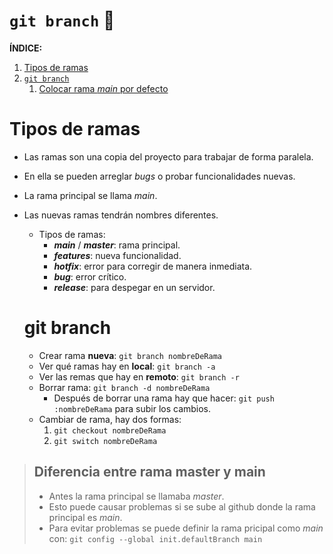 # `git branch` 🎋

**ÍNDICE:**

1. [Tipos de ramas](#ramas)
2. [`git branch`](#branch)
   1. [Colocar rama _main_ por defecto](#main)

# Tipos de ramas <a name='ramas'></a>

- Las ramas son una copia del proyecto para trabajar de forma paralela.
- En ella se pueden arreglar _bugs_ o probar funcionalidades nuevas.
- La rama principal se llama _main_.
- Las nuevas ramas tendrán nombres diferentes.

  - Tipos de ramas:
    - **_main_** / **_master_**: rama principal.
    - **_features_**: nueva funcionalidad.
    - **_hotfix_**: error para corregir de manera inmediata.
    - **_bug_**: error crítico.
    - **_release_**: para despegar en un servidor.

  # git branch <a name='branch'></a>

  - Crear rama **nueva**: `git branch nombreDeRama`
  - Ver qué ramas hay en **local**: `git branch -a`
  - Ver las remas que hay en **remoto**: `git branch -r`
  - Borrar rama: `git branch -d nombreDeRama`
    - Después de borrar una rama hay que hacer: `git push :nombreDeRama` para subir los cambios.
  - Cambiar de rama, hay dos formas:
    1.  `git checkout nombreDeRama`
    2.  `git switch nombreDeRama`

> ## Diferencia entre rama master y main <a main='ssh'></a>
>
> - Antes la rama principal se llamaba _master_.
> - Esto puede causar problemas si se sube al github donde la rama principal es _main_.
> - Para evitar problemas se puede definir la rama pricipal como _main_ con: `git config --global init.defaultBranch main`
